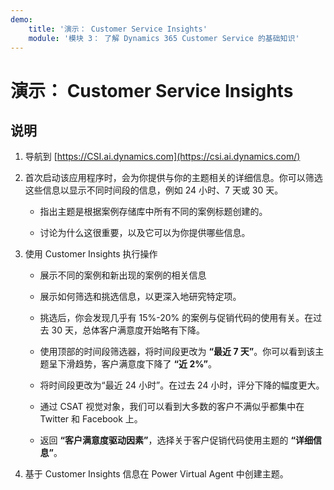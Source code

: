 ```yaml
---
demo:
    title: '演示： Customer Service Insights'
    module: '模块 3： 了解 Dynamics 365 Customer Service 的基础知识'
---
```


# 演示： Customer Service Insights

## 说明

1. 导航到 [https://CSI.ai.dynamics.com](https://csi.ai.dynamics.com/) 

2. 首次启动该应用程序时，会为你提供与你的主题相关的详细信息。你可以筛选这些信息以显示不同时间段的信息，例如 24 小时、7 天或 30 天。 

	- 指出主题是根据案例存储库中所有不同的案例标题创建的。 

	- 讨论为什么这很重要，以及它可以为你提供哪些信息。 

3. 使用 Customer Insights 执行操作

	- 展示不同的案例和新出现的案例的相关信息

	- 展示如何筛选和挑选信息，以更深入地研究特定项。 

	- 挑选后，你会发现几乎有 15%-20% 的案例与促销代码的使用有关。在过去 30 天，总体客户满意度开始略有下降。 

	- 使用顶部的时间段筛选器，将时间段更改为 **“最近 7 天”**。你可以看到该主题呈下滑趋势，客户满意度下降了 **“近 2%”**。 

	- 将时间段更改为“最近 24 小时”。在过去 24 小时，评分下降的幅度更大。 

	- 通过 CSAT 视觉对象，我们可以看到大多数的客户不满似乎都集中在 Twitter 和 Facebook 上。 

	- 返回 **“客户满意度驱动因素”**，选择关于客户促销代码使用主题的 **“详细信息”**。 

4. 基于 Customer Insights 信息在 Power Virtual Agent 中创建主题。 

